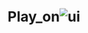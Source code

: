 # Play_on![ui](https://user-images.githubusercontent.com/65068317/219367020-07a690c1-c088-479f-8235-e5b934e67a1b.PNG)

